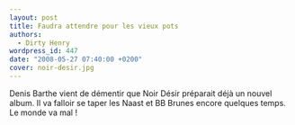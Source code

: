 ```yaml
---
layout: post
title: Faudra attendre pour les vieux pots
authors:
  - Dirty Henry
wordpress_id: 447
date: "2008-05-27 07:40:00 +0200"
cover: noir-desir.jpg
---
```


Denis Barthe vient de démentir que Noir Désir préparait déjà un nouvel album. Il
va falloir se taper les Naast et BB Brunes encore quelques temps. Le monde va
mal !
